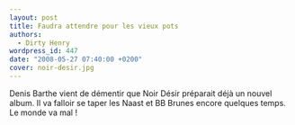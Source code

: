 ```yaml
---
layout: post
title: Faudra attendre pour les vieux pots
authors:
  - Dirty Henry
wordpress_id: 447
date: "2008-05-27 07:40:00 +0200"
cover: noir-desir.jpg
---
```


Denis Barthe vient de démentir que Noir Désir préparait déjà un nouvel album. Il
va falloir se taper les Naast et BB Brunes encore quelques temps. Le monde va
mal !
